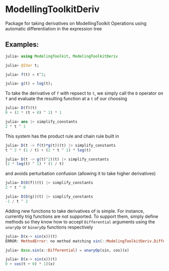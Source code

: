 # ModellingToolkitDeriv
Package for taking derivatives on ModellingToolkit Operations using automatic differentiation in the expression tree

## Examples:
```julia
julia> using ModelingToolkit, ModelingToolkitDeriv

julia> @IVar t; 

julia> f(t) = t^2;

julia> g(t) = log(t);
```
To take the derivative of `f` with repsect to `t`, we simply call the `D` operator on `f` and evaluate the resulting function at a `t` of our choosing
```julia
julia> D(f)(t)
0 + (2 * (t + 0) ^ 1) * 1

julia> ans |> simplify_constants
2 * t ^ 1
```
This system has the product rule and chain rule built in

```julia
julia> D(t -> f(t)*g(t))(t) |> simplify_constants
t ^ 2 * (1 / t) + (2 * t ^ 1) * log(t)

julia> D(t -> g(t)^2)(t) |> simplify_constants
(2 * log(t) ^ 1) * (1 / t)
```

and avoids perturbation confusion (allowing it to take higher derivatives)
```julia
julia> D(D(f))(t) |> simplify_constants
2 * t ^ 0

julia> D(D(g))(t) |> simplify_constants
-1 / t ^ 2
```

Adding new functions to take derivatives of is simple. For instance, currently trig functions are not supported. To support them, simply define methods so they know how to accept `Differential` arguments using the `unaryOp` or `binaryOp` functions respectively

```julia
julia> D(x-> sin(x))(t)
ERROR: MethodError: no method matching sin(::ModelingToolkitDeriv.Differential)

julia> Base.sin(x::Differential) = unaryOp(sin, cos)(x)

julia> D(x-> sin(x))(t)
0 + cos(t + 0) * 1)(x)
```

